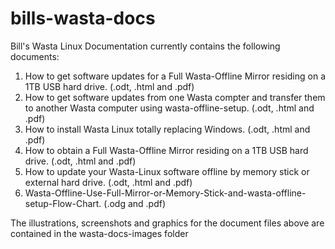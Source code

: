 # bills-wasta-docs
Bill's Wasta Linux Documentation currently contains the following documents:
1. How to get software updates for a Full Wasta-Offline Mirror 
   residing on a 1TB USB hard drive. (.odt, .html and .pdf)
2. How to get software updates from one Wasta compter and transfer 
   them to another Wasta computer using wasta-offline-setup. (.odt, .html and .pdf)
3. How to install Wasta Linux totally replacing Windows. (.odt, .html and .pdf)
4. How to obtain a Full Wasta-Offline Mirror residing on 
   a 1TB USB hard drive. (.odt, .html and .pdf)
5. How to update your Wasta-Linux software offline by memory
   stick or external hard drive. (.odt, .html and .pdf)
6. Wasta-Offline-Use-Full-Mirror-or-Memory-Stick-and-wasta-offline-setup-Flow-Chart. (.odg and .pdf)

The illustrations, screenshots and graphics for the document files above are
   contained in the wasta-docs-images folder
